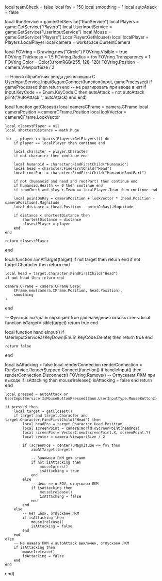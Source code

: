 local teamCheck = false
local fov = 150
local smoothing = 1
local autoAttack = false

local RunService = game:GetService("RunService")
local Players = game:GetService("Players")
local UserInputService = game:GetService("UserInputService")
local Mouse = game:GetService("Players").LocalPlayer:GetMouse()
local localPlayer = Players.LocalPlayer
local camera = workspace.CurrentCamera

local FOVring = Drawing.new("Circle")
FOVring.Visible = true
FOVring.Thickness = 1.5
FOVring.Radius = fov
FOVring.Transparency = 1
FOVring.Color = Color3.fromRGB(255, 128, 128)
FOVring.Position = camera.ViewportSize / 2

-- Новый обработчик ввода для клавиши C
UserInputService.InputBegan:Connect(function(input, gameProcessed)
    if gameProcessed then return end -- не реагировать при вводе в чат
    if input.KeyCode == Enum.KeyCode.C then
        autoAttack = not autoAttack
        print("AutoAttack:", autoAttack)
    end
end)

local function getClosest()
    local cameraCFrame = camera.CFrame
    local cameraPosition = cameraCFrame.Position
    local lookVector = cameraCFrame.LookVector
    
    local closestPlayer = nil
    local shortestDistance = math.huge
    
    for _, player in ipairs(Players:GetPlayers()) do
        if player == localPlayer then continue end
        
        local character = player.Character
        if not character then continue end
        
        local humanoid = character:FindFirstChild("Humanoid")
        local head = character:FindFirstChild("Head")
        local rootPart = character:FindFirstChild("HumanoidRootPart")
        
        if not (humanoid and head and rootPart) then continue end
        if humanoid.Health <= 0 then continue end
        if teamCheck and player.Team == localPlayer.Team then continue end
        
        local pointOnRay = cameraPosition + lookVector * (head.Position - cameraPosition).Magnitude
        local distance = (head.Position - pointOnRay).Magnitude
        
        if distance < shortestDistance then
            shortestDistance = distance
            closestPlayer = player
        end
    end
    
    return closestPlayer
end

local function aimAtTarget(target)
    if not target then return end
    if not target.Character then return end
    
    local head = target.Character:FindFirstChild("Head")
    if not head then return end
    
    camera.CFrame = camera.CFrame:Lerp(
        CFrame.new(camera.CFrame.Position, head.Position),
        smoothing
    )
end

-- Функция всегда возвращает true для наведения сквозь стены
local function isTargetVisible(target)
    return true
end

local function handleInput()
    if UserInputService:IsKeyDown(Enum.KeyCode.Delete) then
        return true
    end
    
    return false
end

local isAttacking = false
local renderConnection
renderConnection = RunService.RenderStepped:Connect(function()
    if handleInput() then
        renderConnection:Disconnect()
        FOVring:Remove()
        -- Отпускаем ЛКМ при выходе
        if isAttacking then
            mouse1release()
            isAttacking = false
        end
        return
    end
    
    local pressed = autoAttack or UserInputService:IsMouseButtonPressed(Enum.UserInputType.MouseButton2)
    
    if pressed then
        local target = getClosest()
        if target and target.Character and target.Character:FindFirstChild("Head") then
            local headPos = target.Character.Head.Position
            local screenPoint = camera:WorldToScreenPoint(headPos)
            local screenPos = Vector2.new(screenPoint.X, screenPoint.Y)
            local center = camera.ViewportSize / 2
            
            if (screenPos - center).Magnitude <= fov then
                aimAtTarget(target)
                
                -- Зажимаем ЛКМ для атаки
                if not isAttacking then
                    mouse1press()
                    isAttacking = true
                end
            else
                -- Цель не в FOV, отпускаем ЛКМ
                if isAttacking then
                    mouse1release()
                    isAttacking = false
                end
            end
        else
            -- Нет цели, отпускаем ЛКМ
            if isAttacking then
                mouse1release()
                isAttacking = false
            end
        end
    else
        -- Не нажата ПКМ и autoAttack выключен, отпускаем ЛКМ
        if isAttacking then
            mouse1release()
            isAttacking = false
        end
    end
end)
